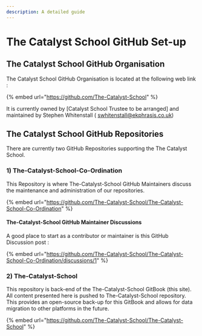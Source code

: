```yaml
---
description: A detailed guide
---
```


# The Catalyst School GitHub Set-up

## The Catalyst School GitHub Organisation

The Catalyst School GitHub Organisation is located at the following web link :

{% embed url="https://github.com/The-Catalyst-School" %}

It is currently owned by \[Catalyst School Trustee to be arranged\] and maintained by Stephen Whitenstall \( [swhitenstall@ekphrasis.co.uk](mailto:swhitenstall@ekphrasis.co.uk)\)

## The Catalyst School GitHub Repositories

There are currently two GitHub Repositories supporting the The Catalyst School. 

### 1\) The-Catalyst-School-Co-Ordination

This Repository is where The-Catalyst-School GitHub Maintainers discuss the maintenance and administration of our repositories.

{% embed url="https://github.com/The-Catalyst-School/The-Catalyst-School-Co-Ordination" %}

#### The-Catalyst-School GitHub Maintainer Discussions

A good place to start as a contributor or maintainer is this GitHub Discussion post :

{% embed url="https://github.com/The-Catalyst-School/The-Catalyst-School-Co-Ordination/discussions/1" %}

### 2\) The-Catalyst-School

This repository is back-end of the The-Catalyst-School GitBook \(this site\). All content presented here is pushed to The-Catalyst-School repository. This provides an open-source back-up for this GitBook and allows for data migration to other platforms in the future.

{% embed url="https://github.com/The-Catalyst-School/The-Catalyst-School" %}



